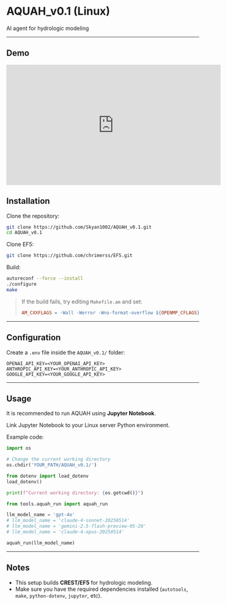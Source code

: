 # AQUAH_v0.1 (Linux)

AI agent for hydrologic modeling

---

## Demo

<iframe width="560" height="315" src="https://www.youtube.com/embed/uJNpz13SwGw?si=ip_y8RnJ6BvQ9gAT" title="YouTube video player" frameborder="0" allow="accelerometer; autoplay; clipboard-write; encrypted-media; gyroscope; picture-in-picture; web-share" referrerpolicy="strict-origin-when-cross-origin" allowfullscreen></iframe>

## Installation

Clone the repository:

```bash
git clone https://github.com/Skyan1002/AQUAH_v0.1.git
cd AQUAH_v0.1
```

Clone EF5:

```bash
git clone https://github.com/chrimerss/EF5.git
```

Build:

```bash
autoreconf --force --install
./configure
make
```

> If the build fails, try editing `Makefile.am` and set:
> ```makefile
> AM_CXXFLAGS = -Wall -Werror -Wno-format-overflow ${OPENMP_CFLAGS}
> ```

---

## Configuration

Create a `.env` file inside the `AQUAH_v0.1/` folder:

```env
OPENAI_API_KEY=<YOUR_OPENAI_API_KEY>
ANTHROPIC_API_KEY=<YOUR_ANTHROPIC_API_KEY>
GOOGLE_API_KEY=<YOUR_GOOGLE_API_KEY>
```

---

## Usage

It is recommended to run AQUAH using **Jupyter Notebook**.

Link Jupyter Notebook to your Linux server Python environment.

Example code:

```python
import os

# Change the current working directory
os.chdir('YOUR_PATH/AQUAH_v0.1/')

from dotenv import load_dotenv
load_dotenv()

print(f"Current working directory: {os.getcwd()}")

from tools.aquah_run import aquah_run

llm_model_name = 'gpt-4o'
# llm_model_name = 'claude-4-sonnet-20250514'
# llm_model_name = 'gemini-2.5-flash-preview-05-20'
# llm_model_name = 'claude-4-opus-20250514'

aquah_run(llm_model_name)
```

---

## Notes

- This setup builds **CREST/EF5** for hydrologic modeling.  
- Make sure you have the required dependencies installed (`autotools`, `make`, `python-dotenv`, `jupyter`, etc).  
